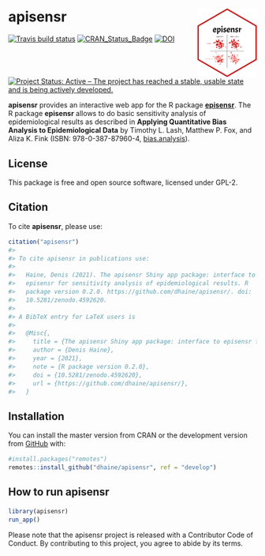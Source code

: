 
<!-- README.md is generated from README.Rmd. Please edit that file -->

# apisensr <img src="man/figures/logo.png" align="right" width=120 />

<!-- badges: start -->

[![Travis build
status](https://travis-ci.org/dhaine/apisensr.svg?branch=master)](https://travis-ci.org/dhaine/apisensr)
[![CRAN\_Status\_Badge](http://www.r-pkg.org/badges/version/apisensr)](https://cran.r-project.org/package=apisensr)
[![DOI](https://zenodo.org/badge/243598636.svg)](https://zenodo.org/badge/latestdoi/243598636)
[![Project Status: Active – The project has reached a stable, usable
state and is being actively
developed.](https://www.repostatus.org/badges/latest/active.svg)](https://www.repostatus.org/#active)

<!-- badges: end -->

**apisensr** provides an interactive web app for the R package
[**episensr**](https://cran.r-project.org/package=episensr). The R
package **episensr** allows to do basic sensitivity analysis of
epidemiological results as described in **Applying Quantitative Bias
Analysis to Epidemiological Data** by Timothy L. Lash, Matthew P. Fox,
and Aliza K. Fink (ISBN: 978-0-387-87960-4,
[bias.analysis](https://sites.google.com/site/biasanalysis/)).

## License

This package is free and open source software, licensed under GPL-2.

## Citation

To cite **apisensr**, please use:

``` r
citation("apisensr")
#> 
#> To cite apisensr in publications use:
#> 
#>   Haine, Denis (2021). The apisensr Shiny app package: interface to
#>   episensr for sensitivity analysis of epidemiological results. R
#>   package version 0.2.0. https://github.com/dhaine/apisensr/. doi:
#>   10.5281/zenodo.4592620.
#> 
#> A BibTeX entry for LaTeX users is
#> 
#>   @Misc{,
#>     title = {The apisensr Shiny app package: interface to episensr for sensitivity analysis of epidemiological results},
#>     author = {Denis Haine},
#>     year = {2021},
#>     note = {R package version 0.2.0},
#>     doi = {10.5281/zenodo.4592620},
#>     url = {https://github.com/dhaine/apisensr/},
#>   }
```

## Installation

You can install the master version from CRAN or the development version
from [GitHub](https://github.com/dhaine/apisensr) with:

``` r
#install.packages("remotes")
remotes::install_github("dhaine/apisensr", ref = "develop")
```

## How to run apisensr

``` r
library(apisensr)
run_app()
```

Please note that the apisensr project is released with a Contributor
Code of Conduct. By contributing to this project, you agree to abide by
its terms.
